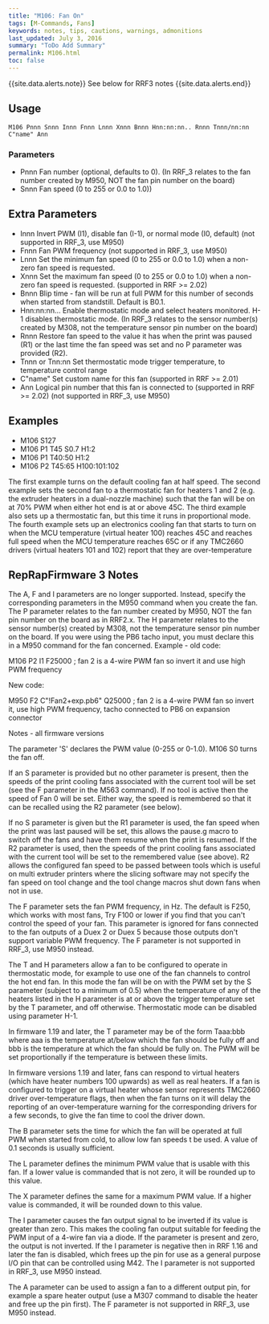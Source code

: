 ```yaml
---
title: "M106: Fan On" 
tags: [M-Commands, Fans]
keywords: notes, tips, cautions, warnings, admonitions
last_updated: July 3, 2016
summary: "ToDo Add Summary"
permalink: M106.html
toc: false
---
```


{{site.data.alerts.note}}
See below for RRF3 notes
{{site.data.alerts.end}}

## Usage ##
```
M106 Pnnn Snnn Innn Fnnn Lnnn Xnnn Bnnn Hnn:nn:nn.. Rnnn Tnnn/nn:nn C"name" Ann
```

### Parameters ###

+ Pnnn Fan number (optional, defaults to 0). (In RRF_3 relates to the fan number created by M950, NOT the fan pin number on the board)
+ Snnn Fan speed (0 to 255 or 0.0 to 1.0))

## Extra Parameters ##

+ Innn Invert PWM (I1), disable fan (I-1), or normal mode (I0, default) (not supported in RRF_3, use M950)
+ Fnnn Fan PWM frequency (not supported in RRF_3, use M950)
+ Lnnn Set the minimum fan speed (0 to 255 or 0.0 to 1.0) when a non-zero fan speed is requested.
+ Xnnn Set the maximum fan speed (0 to 255 or 0.0 to 1.0) when a non-zero fan speed is requested. (supported in RRF >= 2.02)
+ Bnnn Blip time - fan will be run at full PWM for this number of seconds when started from standstill. Default is B0.1.
+ Hnn:nn:nn... Enable thermostatic mode and select heaters monitored. H-1 disables thermostatic mode. (In RRF_3 relates to the sensor number(s) created by M308, not the temperature sensor pin number on the board)
+ Rnnn Restore fan speed to the value it has when the print was paused (R1) or the last time the fan speed was set and no P parameter was provided (R2).
+ Tnnn or Tnn:nn Set thermostatic mode trigger temperature, to temperature control range
+ C"name" Set custom name for this fan (supported in RRF >= 2.01)
+ Ann Logical pin number that this fan is connected to (supported in RRF >= 2.02) (not supported in RRF_3, use M950)

## Examples ##

+ M106 S127
+ M106 P1 T45 S0.7 H1:2
+ M106 P1 T40:50 H1:2
+ M106 P2 T45:65 H100:101:102

The first example turns on the default cooling fan at half speed. The second example sets the second fan to a thermostatic fan for heaters 1 and 2 (e.g. the extruder heaters in a dual-nozzle machine) such that the fan will be on at 70% PWM when either hot end is at or above 45C. The third example also sets up a thermostatic fan, but this time it runs in proportional mode. The fourth example sets up an electronics cooling fan that starts to turn on when the MCU temperature (virtual heater 100) reaches 45C and reaches full speed when the MCU temperature reaches 65C or if any TMC2660 drivers (virtual heaters 101 and 102) report that they are over-temperature

## RepRapFirmware 3 Notes ##

The A, F and I parameters are no longer supported. Instead, specify the corresponding parameters in the M950 command when you create the fan.
The P parameter relates to the fan number created by M950, NOT the fan pin number on the board as in RRF2.x.
The H parameter relates to the sensor number(s) created by M308, not the temperature sensor pin number on the board.
If you were using the PB6 tacho input, you must declare this in a M950 command for the fan concerned.
Example - old code:

M106 P2 I1 F25000 ; fan 2 is a 4-wire PWM fan so invert it and use high PWM frequency

New code:

M950 F2 C"!Fan2+exp.pb6" Q25000 ; fan 2 is a 4-wire PWM fan so invert it, use high PWM frequency, tacho connected to PB6 on expansion connector

Notes - all firmware versions

The parameter 'S' declares the PWM value (0-255 or 0-1.0). M106 S0 turns the fan off.

If an S parameter is provided but no other parameter is present, then the speeds of the print cooling fans associated with the current tool will be set (see the F parameter in the M563 command). If no tool is active then the speed of Fan 0 will be set. Either way, the speed is remembered so that it can be recalled using the R2 parameter (see below).

If no S parameter is given but the R1 parameter is used, the fan speed when the print was last paused will be set, this allows the pause.g macro to switch off the fans and have them resume when the print is resumed. If the R2 parameter is used, then the speeds of the print cooling fans associated with the current tool will be set to the remembered value (see above). R2 allows the configured fan speed to be passed between tools which is useful on multi extruder printers where the slicing software may not specify the fan speed on tool change and the tool change macros shut down fans when not in use.

The F parameter sets the fan PWM frequency, in Hz. The default is F250, which works with most fans, Try F100 or lower if you find that you can't control the speed of your fan. This parameter is ignored for fans connected to the fan outputs of a Duex 2 or Duex 5 because those outputs don't support variable PWM frequency. The F parameter is not supported in RRF_3, use M950 instead.

The T and H parameters allow a fan to be configured to operate in thermostatic mode, for example to use one of the fan channels to control the hot end fan. In this mode the fan will be on with the PWM set by the S parameter (subject to a minimum of 0.5) when the temperature of any of the heaters listed in the H parameter is at or above the trigger temperature set by the T parameter, and off otherwise. Thermostatic mode can be disabled using parameter H-1.

In firmware 1.19 and later, the T parameter may be of the form Taaa:bbb where aaa is the temperature at/below which the fan should be fully off and bbb is the temperature at which the fan should be fully on. The PWM will be set proportionally if the temperature is between these limits.

In firmware versions 1.19 and later, fans can respond to virtual heaters (which have heater numbers 100 upwards) as well as real heaters. If a fan is configured to trigger on a virtual heater whose sensor represents TMC2660 driver over-temperature flags, then when the fan turns on it will delay the reporting of an over-temperature warning for the corresponding drivers for a few seconds, to give the fan time to cool the driver down.

The B parameter sets the time for which the fan will be operated at full PWM when started from cold, to allow low fan speeds t be used. A value of 0.1 seconds is usually sufficient.

The L parameter defines the minimum PWM value that is usable with this fan. If a lower value is commanded that is not zero, it will be rounded up to this value.

The X parameter defines the same for a maximum PWM value. If a higher value is commanded, it will be rounded down to this value.

The I parameter causes the fan output signal to be inverted if its value is greater than zero. This makes the cooling fan output suitable for feeding the PWM input of a 4-wire fan via a diode. If the parameter is present and zero, the output is not inverted. If the I parameter is negative then in RRF 1.16 and later the fan is disabled, which frees up the pin for use as a general purpose I/O pin that can be controlled using M42. The I parameter is not supported in RRF_3, use M950 instead.

The A parameter can be used to assign a fan to a different output pin, for example a spare heater output (use a M307 command to disable the heater and free up the pin first). The F parameter is not supported in RRF_3, use M950 instead.
